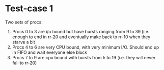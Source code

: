 # Test-case 1

Two sets of procs:
1. Procs 0 to 3 are i/o bound but have bursts ranging from 9 to 39 (i.e. enough to end in rr-20 and eventually make back to rr-10 when they starve a bit
2. Procs 4 to 6 are very CPU bound, with very minimum I/O. Should end up in FIFO and wait everyone else block
3. Procs 7 to 9 are cpu bound with bursts from 5 to 19 (i.e. they will never fall to rr-20)
